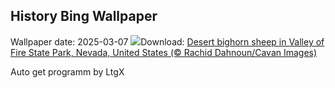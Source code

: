 ## History Bing Wallpaper
Wallpaper date: 2025-03-07
![](https://www.bing.com/th?id=OHR.NevadaBigHorns_EN-GB3106290583_UHD.jpg&w=1000)Download: [Desert bighorn sheep in Valley of Fire State Park, Nevada, United States (© Rachid Dahnoun/Cavan Images)](https://www.bing.com/th?id=OHR.NevadaBigHorns_EN-GB3106290583_UHD.jpg)

Auto get programm by LtgX
